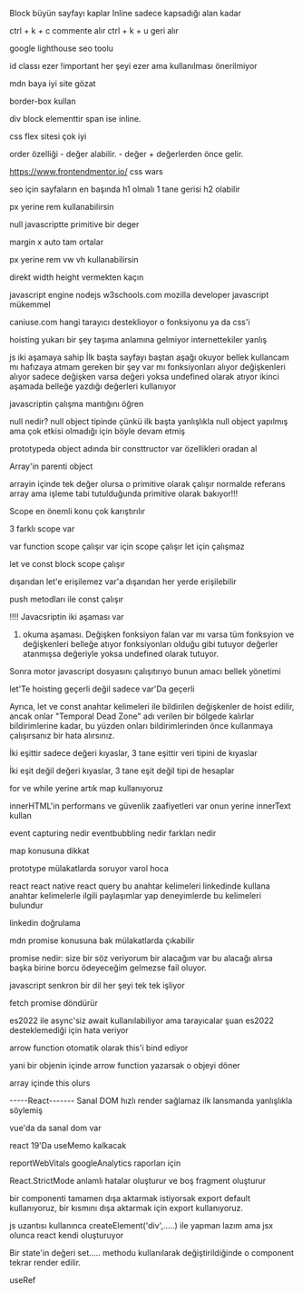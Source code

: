 Block büyün sayfayı kaplar
Inline sadece kapsadığı alan kadar

ctrl + k + c commente alır
ctrl + k + u geri alır

google lighthouse seo toolu

id classı ezer
!important her şeyi ezer ama kullanılması önerilmiyor

mdn baya iyi site gözat

border-box kullan

div block elementtir
span ise inline.

css flex sitesi çok iyi

order özelliği - değer alabilir. - değer + değerlerden önce gelir.

https://www.frontendmentor.io/
css wars

seo için sayfaların en başında h1 olmalı 1 tane gerisi
h2 olabilir

px yerine rem kullanabilirsin

null javascriptte primitive bir deger

margin x auto tam ortalar

px yerine rem vw vh kullanabilirsin

direkt width height vermekten kaçın

javascript engine nodejs
w3schools.com
mozilla developer javascript mükemmel

caniuse.com hangi tarayıcı desteklioyor o fonksiyonu ya da css'i

hoisting yukarı bir şey taşıma anlamına gelmiyor internettekiler yanlış

js iki aşamaya sahip
İlk başta sayfayı baştan aşağı okuyor bellek kullancam mı hafızaya atmam gereken bir şey var mı fonksiyonları alıyor değişkenleri alıyor sadece değişken varsa değeri yoksa undefined olarak atıyor
ikinci aşamada belleğe yazdığı değerleri kullanıyor

javascriptin çalışma mantığını öğren

null nedir?
null object tipinde çünkü ilk başta yanlışlıkla null object yapılmış ama çok etkisi olmadığı için böyle devam etmiş

prototypeda object adında bir consttructor var özellikleri oradan al

Array'in parenti object

arrayin içinde tek değer olursa o primitive olarak çalışır
normalde referans array ama işleme tabi tutulduğunda primitive olarak bakıyor!!!

Scope en önemli konu çok karıştırılır

3 farklı scope var

var function scope çalışır
var için scope çalışır let için çalışmaz

let ve const block scope çalışır

dışarıdan let'e erişilemez
var'a dışarıdan her yerde erişilebilir

push metodları ile const çalışır

!!!!
Javacsriptin iki aşaması var

1. okuma aşaması.
   Değişken fonksiyon falan var mı varsa tüm fonksyion ve değişkenleri belleğe atıyor fonksiyonları olduğu gibi tutuyor değerler atanmışsa değeriyle yoksa undefined olarak tutuyor.

Sonra motor javascript dosyasını çalışıtırıyo
bunun amacı bellek yönetimi

let'Te hoisting geçerli değil sadece var'Da geçerli

Ayrıca, let ve const anahtar kelimeleri ile bildirilen değişkenler de hoist edilir, ancak onlar "Temporal Dead Zone" adı verilen bir bölgede kalırlar bildirimlerine kadar, bu yüzden onları bildirimlerinden önce kullanmaya çalışırsanız bir hata alırsınız.

İki eşittir sadece değeri kıyaslar, 3 tane eşittir veri tipini de kıyaslar

İki eşit değil değeri kıyaslar, 3 tane eşit değil tipi de hesaplar

for ve while yerine artık map kullanıyoruz

innerHTML'in performans ve güvenlik zaafiyetleri var onun yerine innerText kullan

event capturing nedir eventbubbling nedir farkları nedir

map konusuna dikkat

prototype mülakatlarda soruyor varol hoca

react react native react query
bu anahtar kelimeleri linkedinde kullana
anahtar kelimelerle ilgili paylaşımlar yap deneyimlerde bu kelimeleri bulundur

linkedin doğrulama

mdn promise konusuna bak mülakatlarda çıkabilir

promise nedir: size bir söz veriyorum bir alacağım var bu alacağı alırsa başka birine borcu ödeyeceğim gelmezse fail oluyor.

javascript senkron bir dil her şeyi tek tek işliyor

fetch promise döndürür

es2022 ile async'siz await kullanılabiliyor ama tarayıcalar şuan es2022 desteklemediği için hata veriyor

arrow function otomatik olarak this'i bind ediyor

yani bir objenin içinde arrow function yazarsak o objeyi döner

array içinde this olurs

-----React-------
Sanal DOM hızlı render sağlamaz ilk lansmanda yanlışlıkla söylemiş

vue'da da sanal dom var

react 19'Da useMemo kalkacak

reportWebVitals googleAnalytics raporları için

React.StrictMode
anlamlı hatalar oluşturur ve boş fragment oluşturur

bir componenti tamamen dışa aktarmak istiyorsak export default kullanıyoruz,
bir kısmını dışa aktarmak için export kullanıyoruz.

js uzantısı kullanınca createElement('div',.....) ile yapman lazım ama jsx olunca react kendi oluşturuyor

Bir state'in değeri set..... methodu kullanılarak değiştirildiğinde o component tekrar render edilir.

useRef